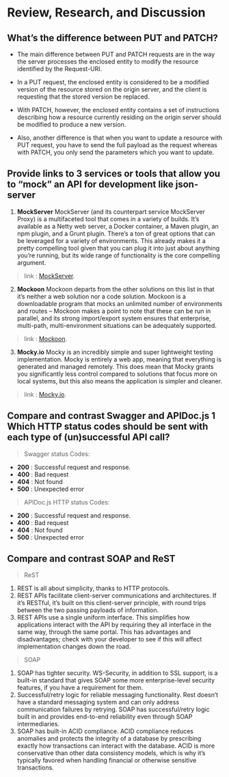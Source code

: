 # Review, Research, and Discussion

## What’s the difference between PUT and PATCH?

* The main difference between PUT and PATCH requests are in the way the server processes the enclosed entity to modify the resource identified by the Request-URI.

* In a PUT request, the enclosed entity is considered to be a modified version of the resource stored on the origin server, and the client is requesting that the stored version be replaced.

* With PATCH, however, the enclosed entity contains a set of instructions describing how a resource currently residing on the origin server should be modified to produce a new version.

* Also, another difference is that when you want to update a resource with PUT request, you have to send the full payload as the request whereas with PATCH, you only send the parameters which you want to update.

## Provide links to 3 services or tools that allow you to “mock” an API for development like json-server

1. **MockServer**
MockServer (and its counterpart service MockServer Proxy) is a multifaceted tool that comes in a variety of builds. It’s available as a Netty web server, a Docker container, a Maven plugin, an npm plugin, and a Grunt plugin. There’s a ton of great options that can be leveraged for a variety of environments. This already makes it a pretty compelling tool given that you can plug it into just about anything you’re running, but its wide range of functionality is the core compelling argument.
> link : [MockServer](https://www.mock-server.com/).

2. **Mockoon**
Mockoon departs from the other solutions on this list in that it’s neither a web solution nor a code solution. Mockoon is a downloadable program that mocks an unlimited number of environments and routes – Mockoon makes a point to note that these can be run in parallel, and its strong import/export system ensures that enterprise, multi-path, multi-environment situations can be adequately supported.
> link : [Mockoon](https://mockoon.com/).

3. **Mocky.io**
Mocky is an incredibly simple and super lightweight testing implementation. Mocky is entirely a web app, meaning that everything is generated and managed remotely. This does mean that Mocky grants you significantly less control compared to solutions that focus more on local systems, but this also means the application is simpler and cleaner.
> link : [Mocky.io](https://designer.mocky.io/).

## Compare and contrast Swagger and APIDoc.js 1 Which HTTP status codes should be sent with each type of (un)successful API call?

> Swagger status Codes:
* **200** : Successful request and response.
* **400** : Bad request
* **404** : Not found
* **500** : Unexpected error
> APIDoc.js HTTP status Codes:
* **200** : Successful request and response.
* **400** : Bad request
* **404** : Not found
* **500** : Unexpected error

## Compare and contrast SOAP and ReST
> ReST 
1. REST is all about simplicity, thanks to HTTP protocols.
2. REST APIs facilitate client-server communications and architectures. If it’s RESTful, it’s built on this client-server principle, with round trips between the two passing payloads of information.
3. REST APIs use a single uniform interface. This simplifies how applications interact with the API by requiring they all interface in the same way, through the same portal. This has advantages and disadvantages; check with your developer to see if this will affect implementation changes down the road.

> SOAP
1. SOAP has tighter security. WS-Security, in addition to SSL support, is a built-in standard that gives SOAP some more enterprise-level security features, if you have a requirement for them.
2. Successful/retry logic for reliable messaging functionality. Rest doesn’t have a standard messaging system and can only address communication failures by retrying. SOAP has successful/retry logic built in and provides end-to-end reliability even through SOAP intermediaries.
3. SOAP has built-in ACID compliance. ACID compliance reduces anomalies and protects the integrity of a database by prescribing exactly how transactions can interact with the database. ACID is more conservative than other data consistency models, which is why it’s typically favored when handling financial or otherwise sensitive transactions.




